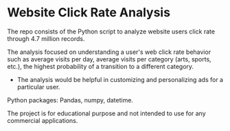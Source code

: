 # Website Click Rate Analysis

The repo consists of the Python script to analyze website users click rate through 4.7 million records. 

The analysis focused on understanding a user's web click rate behavior such as average visits per day, average visits per category (arts, sports, etc.), the highest probability of a transition to a different category. 

* The analysis would be helpful in customizing and personalizing ads for a particular user.

Python packages: Pandas, numpy, datetime.

The project is for educational purpose and not intended to use for any commercial applications. 
